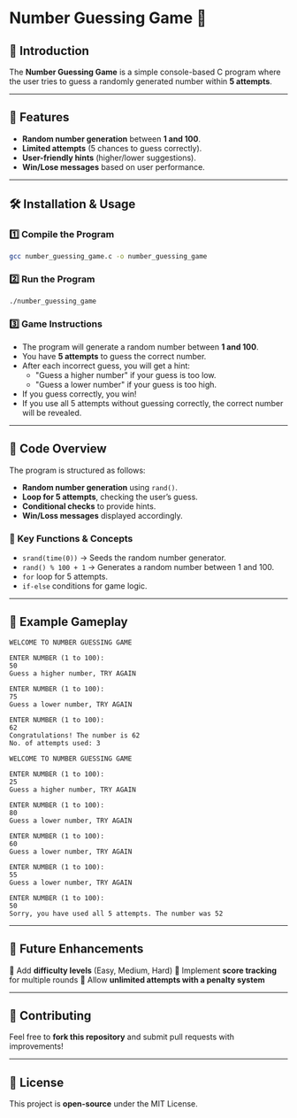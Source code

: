 # Number Guessing Game 🎲

## 📌 Introduction
The **Number Guessing Game** is a simple console-based C program where the user tries to guess a randomly generated number within **5 attempts**.

---

## 🚀 Features
- **Random number generation** between **1 and 100**.
- **Limited attempts** (5 chances to guess correctly).
- **User-friendly hints** (higher/lower suggestions).
- **Win/Lose messages** based on user performance.

---

## 🛠️ Installation & Usage
### 1️⃣ **Compile the Program**
```sh
gcc number_guessing_game.c -o number_guessing_game
```

### 2️⃣ **Run the Program**
```sh
./number_guessing_game
```

### 3️⃣ **Game Instructions**
- The program will generate a random number between **1 and 100**.
- You have **5 attempts** to guess the correct number.
- After each incorrect guess, you will get a hint:
  - "Guess a higher number" if your guess is too low.
  - "Guess a lower number" if your guess is too high.
- If you guess correctly, you win!
- If you use all 5 attempts without guessing correctly, the correct number will be revealed.

---

## 📜 Code Overview
The program is structured as follows:
- **Random number generation** using `rand()`.
- **Loop for 5 attempts**, checking the user’s guess.
- **Conditional checks** to provide hints.
- **Win/Loss messages** displayed accordingly.

### 🔹 Key Functions & Concepts
- `srand(time(0))` → Seeds the random number generator.
- `rand() % 100 + 1` → Generates a random number between 1 and 100.
- `for` loop for 5 attempts.
- `if-else` conditions for game logic.

---

## 🎯 Example Gameplay
```
WELCOME TO NUMBER GUESSING GAME

ENTER NUMBER (1 to 100):
50
Guess a higher number, TRY AGAIN

ENTER NUMBER (1 to 100):
75
Guess a lower number, TRY AGAIN

ENTER NUMBER (1 to 100):
62
Congratulations! The number is 62
No. of attempts used: 3
```
```
WELCOME TO NUMBER GUESSING GAME

ENTER NUMBER (1 to 100):
25
Guess a higher number, TRY AGAIN

ENTER NUMBER (1 to 100):
80
Guess a lower number, TRY AGAIN

ENTER NUMBER (1 to 100):
60
Guess a lower number, TRY AGAIN

ENTER NUMBER (1 to 100):
55
Guess a lower number, TRY AGAIN

ENTER NUMBER (1 to 100):
50
Sorry, you have used all 5 attempts. The number was 52
```

---

## 📌 Future Enhancements
🔹 Add **difficulty levels** (Easy, Medium, Hard)
🔹 Implement **score tracking** for multiple rounds
🔹 Allow **unlimited attempts with a penalty system**

---

## 🤝 Contributing
Feel free to **fork this repository** and submit pull requests with improvements!

---

## 📜 License
This project is **open-source** under the MIT License.

